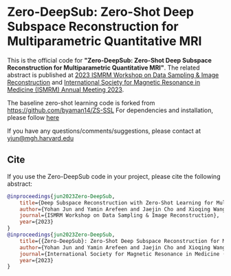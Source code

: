 # Zero-DeepSub: Zero-Shot Deep Subspace Reconstruction for Multiparametric Quantitative MRI

This is the official code for **"Zero-DeepSub: Zero-Shot Deep Subspace Reconstruction for Multiparametric Quantitative MRI"**.
The related abstract is published at [2023 ISMRM Workshop on Data Sampling & Image Reconstruction](https://www.ismrm.org/workshops/2023/Data/) and [International Society for Magnetic Resonance in Medicine (ISMRM) Annual Meeting 2023](https://www.ismrm.org/23m/).

The baseline zero-shot learning code is forked from https://github.com/byaman14/ZS-SSL
For dependencies and installation, please follow [here](https://github.com/byaman14/ZS-SSL#installation)

If you have any questions/comments/suggestions, please contact at yjun@mgh.harvard.edu

## Cite
If you use the Zero-DeepSub code in your project, please cite the following abstract:

```BibTeX
@inproceedings{jun2023Zero-DeepSub,
    title={Deep Subspace Reconstruction with Zero-Shot Learning for Multiparametric Quantitative {MRI}},
    author={Yohan Jun and Yamin Arefeen and Jaejin Cho and Xioqing Wang and Michael Gee and Borjan Gagoski and and Berkin Bilgic},
    journal={ISMRM Workshop on Data Sampling & Image Reconstruction},
    year={2023}
}
@inproceedings{jun2023Zero-DeepSub,
    title={{Zero-DeepSub}: Zero-Shot Deep Subspace Reconstruction for Multiparametric Quantitative {MRI} Using {QALAS}},
    author={Yohan Jun and Yamin Arefeen and Jaejin Cho and Xioqing Wang and Michael Gee and Borjan Gagoski and and Berkin Bilgic},
    journal={International Society for Magnetic Resonance in Medicine (ISMRM) Annual Meeting},
    year={2023}
}
```
